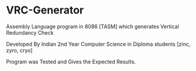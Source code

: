 # VRC-Generator
Assembly Language program in 8086 [TASM] which generates Vertical Redundancy Check

Developed By Indian 2nd Year Computer Science in Diploma students [zinc, zyro, cryo]

Program was Tested and Gives the Expected Results. 
